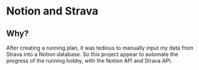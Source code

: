 # Notion and Strava

## Why?

After creating a running plan, it was tedious to manually input my data from Strava into a Notion database. So this project appear to automate the progress of the running hobby, with the Notion API and Strava API.
